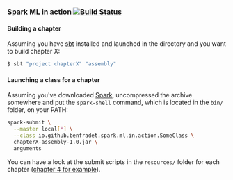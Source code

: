 ### Spark ML in action [![Build Status](https://travis-ci.org/BenFradet/spark-ml-in-action.svg?branch=master)](https://travis-ci.org/BenFradet/spark-ml-in-action)

#### Building a chapter

Assuming you have [sbt](http://www.scala-sbt.org/) installed and launched in
the directory and you want to build chapter X:

```bash
$ sbt "project chapterX" "assembly"
```

#### Launching a class for a chapter

Assuming you've downloaded [Spark](http://spark.apache.org/downloads.html),
uncompressed the archive somewhere and put the `spark-shell` command,
which is located in the `bin/` folder, on your PATH:

```bash
spark-submit \
  --master local[*] \
  --class io.github.benfradet.spark.ml.in.action.SomeClass \
  chapterX-assembly-1.0.jar \
  arguments
```

You can have a look at the submit scripts in the `resources/` folder for each
chapter ([chapter 4 for example](chapter4/src/main/resources/)).
